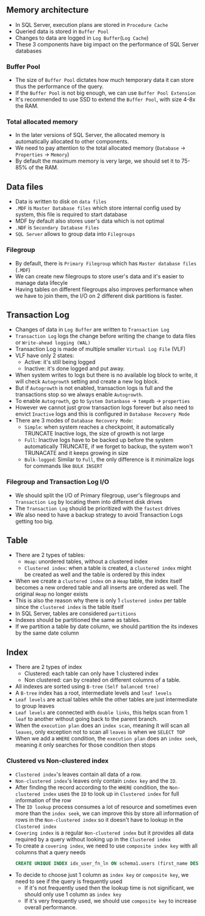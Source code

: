 ## Memory architecture
- In SQL Server, execution plans are stored in `Procedure Cache`
- Queried data is stored in `Buffer Pool`
- Changes to data are logged in `Log Buffer`(`Log Cache`)
- These 3 components have big impact on the performance of SQL Server databases

### Buffer Pool
- The size of `Buffer Pool` dictates how much temporary data it can store thus the performance of the query. 
- If the `Buffer Pool` is not big enough, we can use `Buffer Pool Extension`
- It's recommended to use SSD to extend the `Buffer Pool`, with size 4-8x the RAM.

### Total allocated memory
- In the later versions of SQL Server, the allocated memory is automatically allocated to other components.
- We need to pay attention to the total allocated memory (`Database` -> `Properties` -> `Memory`)
- By default the maximum memory is very large, we should set it to 75-85% of the RAM.

## Data files
- Data is written to disk on `data files`
- `.MDF` is `Master Database files` which store internal config used by system, this file is required to start database
- MDF by default also stores user's data which is not optimal
- `.NDF` is `Secondary Database Files`
- `SQL Server` allows to group data into `Filegroups` 

### Filegroup
- By default, there is `Primary Filegroup` which has `Master database files` (`.MDF`)
- We can create new filegroups to store user's data and it's easier to manage data lifecyle
- Having tables on different filegroups also improves performance when we have to join them, the I/O on 2 different disk partitions is faster.

## Transaction Log
- Changes of data in `Log Buffer` are written to `Transaction Log`
- `Transaction Log` logs the change before writing the change to data files or `Write-ahead logging (WAL)`
- Transaction Log is made of multiple smaller `Virtual Log File` (VLF)
- VLF have only 2 states:
  - Active: it's still being logged
  - Inactive: it's done logged and put away.
- When system writes to logs but there is no available log block to write, it will check `Autogrowth` setting and create a new log block.
- But if `Autogrowth` is not enabled, transaction logs is full and the transactions stop so we always enable `Autogrowth`.
- To enable `Autogrowth`, go to `System Datanbase` -> `tempdb` -> `properties` 
- However we cannot just grow transaction logs forever but also need to envict `Inactive` logs and this is configured in `Database Recovery Mode`
- There are 3 modes of `Database Recovery Mode`:
  - `Simple`: when system reaches a checkpoint, it automatically TRUNCATE Inactive logs, the size of growth is not large
  - `Full`: Inactive logs have to be backed up before the system automatically TRUNCATE, if we forget to backup, the system won't TRUNACATE and it keeps growing in size
  - `Bulk-logged`: Similar to `Full`, the only difference is it minimalize logs for commands like `BULK INSERT`

### Filegroup and Transaction Log I/O
- We should split the I/O of Primary filegroup, user's filegroups and `Transaction Log` by locating them into different disk drives
- The `Transaction Log` should be prioritized with the `fastest` drives
- We also need to have a backup strategy to avoid Transaction Logs getting too big.

## Table
- There are 2 types of tables:
  - `Heap`: unordered tables, without a clustered index
  - `Clustered index`: when a table is created, a `clustered index` might be created as well and the table is ordered by this index
- When we create a `clustered index` on a `Heap` table, the index itself becomes a new ordered table and all inserts are ordered as well. The original `Heap` no longer exists
- This is also the reason why there is only 1 `clustered index` per table since the `clustered index` is the table itself
- In SQL Server, tables are considered `partitions`
- Indexes should be partitioned the same as tables.
- If we partition a table by date column, we should partition the its indexes by the same date column

## Index
- There are 2 types of index
  - Clustered: each table can only have 1 clustered index
  - Non clustered: can by created on different columns of a table.
- All indexes are sorted using `B-tree` `(Self balanced tree)`
- A `B-tree` index has a root, intermediate levels and `leaf levels`
- `Leaf levels` are actual tables while the other tables are just intermediate to group leaves
- `Leaf levels` are connected with `double links`, this helps scan from 1 `leaf` to another without going back to the parent branch.
- When the `execution plan` does an `index scan`, meaning it will scan all `leaves`, only exception not to scan all `leaves` is when we `SELECT TOP`
- When we add a `WHERE` condition, the `execution plan` does an `index seek`, meaning it only searches for those condition then stops

### Clustered vs Non-clustered index
- `Clustered index`'s leaves contain all data of a row. 
- `Non-clustered index`'s leaves only contain `index key` and the `ID`.
- After finding the record according to the `WHERE` condition, the `Non-clustered index` uses the `ID` to look up in `Clustered index` for full information of the row
- The `ID lookup` process consumes a lot of resource and sometimes even more than the `index seek`, we can improve this by store all information of rows in the `Non-clustered index` so it doesn't have to lookup in the `Clustered index`
- `Covering index` is a regular `Non-clustered index` but it provides all data required by a query without looking up in the `Clustered index`
- To create a `covering index`, we need to use `composite index key` with all columns that a query needs
  ```sql
  CREATE UNIQUE INDEX idx_user_fn_ln ON schema1.users (first_name DESC, last_name ASC);
  ```
- To decide to choose just 1 column as `index key` or `composite key`, we need to see if the query is frequently used
  - If it's not frequently used then the lookup time is not significant, we should only use 1 column as `index key`
  - If it's very frequently used, we should use `composite key` to increase overall performance.